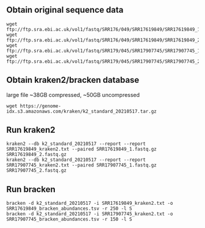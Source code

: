 

## Obtain original sequence data

```
wget ftp://ftp.sra.ebi.ac.uk/vol1/fastq/SRR176/049/SRR17619849/SRR17619849_1.fastq.gz
wget ftp://ftp.sra.ebi.ac.uk/vol1/fastq/SRR176/049/SRR17619849/SRR17619849_2.fastq.gz
wget ftp://ftp.sra.ebi.ac.uk/vol1/fastq/SRR179/045/SRR17907745/SRR17907745_1.fastq.gz
wget ftp://ftp.sra.ebi.ac.uk/vol1/fastq/SRR179/045/SRR17907745/SRR17907745_2.fastq.gz
```

## Obtain kraken2/bracken database

large file ~38GB compressed, ~50GB uncompressed

```
wget https://genome-idx.s3.amazonaws.com/kraken/k2_standard_20210517.tar.gz
```

## Run kraken2

```
kraken2 --db k2_standard_20210517 --report --report SRR17619849_kraken2.txt --paired SRR17619849_1.fastq.gz SRR17619849_2.fastq.gz 
kraken2 --db k2_standard_20210517 --report --report SRR17907745_kraken2.txt --paired SRR17907745_1.fastq.gz SRR17907745_2.fastq.gz 
```

## Run bracken

```
bracken -d k2_standard_20210517 -i SRR17619849_kraken2.txt -o SRR17619849_bracken_abundances.tsv -r 250 -l S
bracken -d k2_standard_20210517 -i SRR17907745_kraken2.txt -o SRR17907745_bracken_abundances.tsv -r 150 -l S
```
